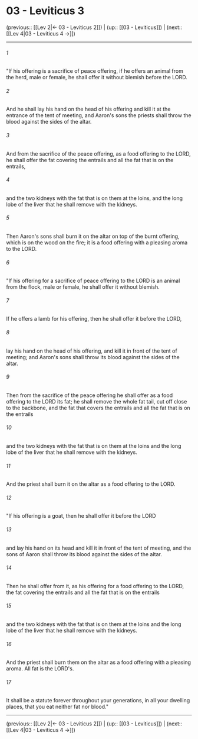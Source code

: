 # 03 - Leviticus 3

(previous:: [[Lev 2|← 03 - Leviticus 2]]) | (up:: [[03 - Leviticus]]) | (next:: [[Lev 4|03 - Leviticus 4 →]])

***


###### 1 
"If his offering is a sacrifice of peace offering, if he offers an animal from the herd, male or female, he shall offer it without blemish before the LORD. 

###### 2 
And he shall lay his hand on the head of his offering and kill it at the entrance of the tent of meeting, and Aaron's sons the priests shall throw the blood against the sides of the altar. 

###### 3 
And from the sacrifice of the peace offering, as a food offering to the LORD, he shall offer the fat covering the entrails and all the fat that is on the entrails, 

###### 4 
and the two kidneys with the fat that is on them at the loins, and the long lobe of the liver that he shall remove with the kidneys. 

###### 5 
Then Aaron's sons shall burn it on the altar on top of the burnt offering, which is on the wood on the fire; it is a food offering with a pleasing aroma to the LORD. 

###### 6 
"If his offering for a sacrifice of peace offering to the LORD is an animal from the flock, male or female, he shall offer it without blemish. 

###### 7 
If he offers a lamb for his offering, then he shall offer it before the LORD, 

###### 8 
lay his hand on the head of his offering, and kill it in front of the tent of meeting; and Aaron's sons shall throw its blood against the sides of the altar. 

###### 9 
Then from the sacrifice of the peace offering he shall offer as a food offering to the LORD its fat; he shall remove the whole fat tail, cut off close to the backbone, and the fat that covers the entrails and all the fat that is on the entrails 

###### 10 
and the two kidneys with the fat that is on them at the loins and the long lobe of the liver that he shall remove with the kidneys. 

###### 11 
And the priest shall burn it on the altar as a food offering to the LORD. 

###### 12 
"If his offering is a goat, then he shall offer it before the LORD 

###### 13 
and lay his hand on its head and kill it in front of the tent of meeting, and the sons of Aaron shall throw its blood against the sides of the altar. 

###### 14 
Then he shall offer from it, as his offering for a food offering to the LORD, the fat covering the entrails and all the fat that is on the entrails 

###### 15 
and the two kidneys with the fat that is on them at the loins and the long lobe of the liver that he shall remove with the kidneys. 

###### 16 
And the priest shall burn them on the altar as a food offering with a pleasing aroma. All fat is the LORD's. 

###### 17 
It shall be a statute forever throughout your generations, in all your dwelling places, that you eat neither fat nor blood."

***

(previous:: [[Lev 2|← 03 - Leviticus 2]]) | (up:: [[03 - Leviticus]]) | (next:: [[Lev 4|03 - Leviticus 4 →]])
